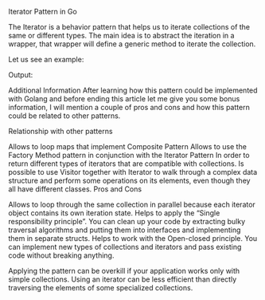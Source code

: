 Iterator Pattern in Go

The Iterator is a behavior pattern that helps us to iterate collections of the same or different types. The main idea is to abstract the iteration in a wrapper, that wrapper will define a generic method to iterate the collection.

Let us see an example:




Output:


Additional Information
After learning how this pattern could be implemented with Golang and before ending this article let me give you some bonus information, I will mention a couple of pros and cons and how this pattern could be related to other patterns.

Relationship with other patterns

Allows to loop maps that implement Composite Pattern
Allows to use the Factory Method pattern in conjunction with the Iterator Pattern In order to return different types of iterators that are compatible with collections.
Is possible to use Visitor together with Iterator to walk through a complex data structure and perform some operations on its elements, even though they all have different classes.
Pros and Cons

Allows to loop through the same collection in parallel because each iterator object contains its own iteration state.
Helps to apply the “Single responsibility principle”. You can clean up your code by extracting bulky traversal algorithms and putting them into interfaces and implementing them in separate structs.
Helps to work with the Open-closed principle. You can implement new types of collections and iterators and pass existing code without breaking anything.

Applying the pattern can be overkill if your application works only with simple collections.
Using an iterator can be less efficient than directly traversing the elements of some specialized collections.